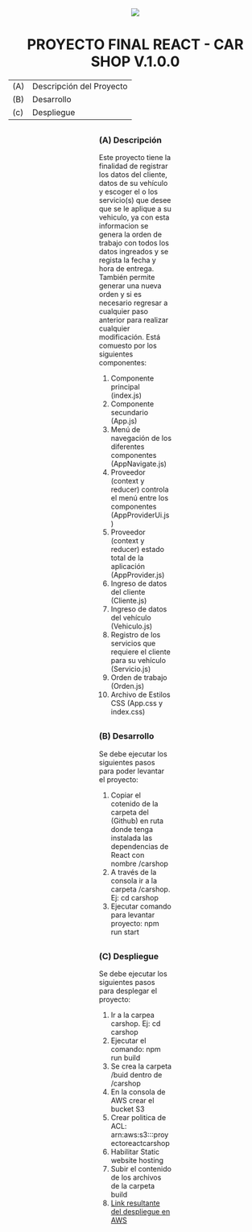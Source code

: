<div align="center">
    <img src="/car.png">
</div>

<div align="center">
    <H1>PROYECTO FINAL REACT - CAR SHOP V.1.0.0</H1>
    <table>
        <tbody>
            <tr>
                <td>(A)</td>
                <td>Descripción del Proyecto</td>
            </tr>
            <tr>
                <td>(B)</td>
                <td>Desarrollo</td>
            </tr>	
            <tr>
                <td>(c)</td>
                <td>Despliegue</td>
            </tr>	            
        </tbody>
    </table> 
</div>

<div STYLE="margin:30px 180px">
    <H3>(A) Descripción</H3>
    <p>
        Este proyecto tiene la finalidad de registrar los datos del cliente, datos de su vehículo y escoger el o los servicio(s) que desee que se le aplique a su vehiculo, ya con esta informacion se genera la orden de trabajo con todos los datos ingreados y se regista la fecha y hora de entrega. También permite generar una nueva orden y si es necesario regresar a cualquier paso
        anterior para realizar cualquier modificación. Está comuesto por los siguientes componentes:
    </p>
    <ol>
        <li>Componente principal (index.js) </li> 
        <li>Componente secundario (App.js) </li> 
        <li>Menú de navegación de los diferentes componentes (AppNavigate.js) </li> 
        <li>Proveedor (context y reducer) controla el menú entre los componentes (AppProviderUi.js)</li> 
        <li>Proveedor (context y reducer) estado total de la aplicación (AppProvider.js)</li> 
        <li>Ingreso de datos del cliente (Cliente.js)</li> 
        <li>Ingreso de datos del vehículo (Vehiculo.js)</li>    
        <li>Registro de los servicios que requiere el cliente para su vehículo (Servicio.js)</li>                
        <li>Orden de trabajo (Orden.js)</li>            
        <li>Archivo de Estilos CSS (App.css y index.css)</li>  
    </ol>
</div>

<div STYLE="margin:30px 180px">
    <H3>(B) Desarrollo</H3>
    <p>
        Se debe ejecutar los siguientes pasos para poder levantar el proyecto:
    </p>
    <ol>
        <li>Copiar el cotenido de la carpeta del (Github) en ruta donde tenga instalada las dependencias de React con nombre /carshop
        </li>
        <li>A través de la consola ir a la carpeta /carshop. Ej: cd carshop</li>                 
        <li>Ejecutar comando para levantar proyecto: npm run start</li>                 
    </ol>
</div>

<div STYLE="margin:30px 180px">
    <H3>(C) Despliegue</H3>
    <p>
        Se debe ejecutar los siguientes pasos para desplegar el proyecto:
    </p>
    <ol>
        <li>Ir a la carpea carshop. Ej: cd carshop</li>
        <li>Ejecutar el comando: npm run build</li>
        <li>Se crea la carpeta /buid dentro de /carshop</li>                 
        <li>En la consola de AWS crear el bucket S3</li>     
        <li>Crear politica de ACL: arn:aws:s3:::proyectoreactcarshop</li>     
        <li>Habilitar Static website hosting</li>     
        <li>Subir el contenido de los archivos de la carpeta build</li> 
        <li><a href="http://proyectoreactcarshop.s3-website-us-east-1.amazonaws.com">Link resultante del despliegue en AWS</a></td> </li>   
    </ol>
</div>
